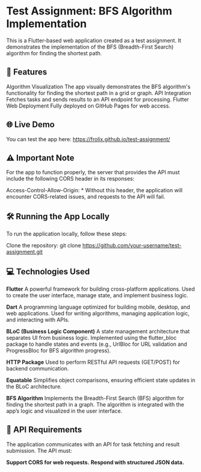 # Test Assignment: BFS Algorithm Implementation

This is a Flutter-based web application created as a test assignment. It demonstrates the implementation of the BFS (Breadth-First Search) algorithm for finding the shortest path.

## 🌟 Features

Algorithm Visualization
The app visually demonstrates the BFS algorithm's functionality for finding the shortest path in a grid or graph.
API Integration
Fetches tasks and sends results to an API endpoint for processing.
Flutter Web Deployment
Fully deployed on GitHub Pages for web access.

## 🌐 Live Demo

You can test the app here:
https://frolix.github.io/test-assignment/

## ⚠️ Important Note

For the app to function properly, the server that provides the API must include the following CORS header in its responses:

Access-Control-Allow-Origin: *
Without this header, the application will encounter CORS-related issues, and requests to the API will fail.

## 🛠️ Running the App Locally

To run the application locally, follow these steps:

Clone the repository:
git clone https://github.com/your-username/test-assignment.git

## 💻 Technologies Used

**Flutter**
A powerful framework for building cross-platform applications.
Used to create the user interface, manage state, and implement business logic.

**Dart**
A programming language optimized for building mobile, desktop, and web applications.
Used for writing algorithms, managing application logic, and interacting with APIs.

**BLoC (Business Logic Component)**
A state management architecture that separates UI from business logic.
Implemented using the flutter_bloc package to handle states and events (e.g., UrlBloc for URL validation and ProgressBloc for BFS algorithm progress).

**HTTP Package**
Used to perform RESTful API requests (GET/POST) for backend communication.

**Equatable**
Simplifies object comparisons, ensuring efficient state updates in the BLoC architecture.

**BFS Algorithm**
Implements the Breadth-First Search (BFS) algorithm for finding the shortest path in a graph.
The algorithm is integrated with the app’s logic and visualized in the user interface.

## 🔗 API Requirements

The application communicates with an API for task fetching and result submission. The API must:

**Support CORS for web requests.**
**Respond with structured JSON data.**
